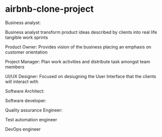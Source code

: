 # airbnb-clone-project

Business analyst:


Business analyst transform product ideas described by clients into real life tangible work sprints

Product Owner:
Provides vision of the business placing an emphasis on customer orientation

Project Manager:
Plan work activities and distribute task amongst team members

UI/UX Designer:
Focused on desiugning the User Interface that the clients will interact with

Software Architect:

Software developer:

Quality assurance Engineer:

Test automation engineer

DevOps engineer